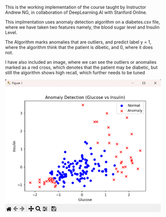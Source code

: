 This is the working implementation of the course taught by Instructor Andrew NG, in collaboration 
of DeepLearning.AI with Stanford Online.

This implmentation uses anomaly detection algorithm on a diabetes.csv file, where we have taken two features
namely, the blood sugar level and Insulin Level.

The Algorithm marks anomalies that are outliers, and predict label y = 1, where the algorithm think that the
patient is dibetic, and 0, where it does not.

I have also included an image, where we can see the outliers or anomalies marked as a red cross, which denotes
that the patient may be diabetic, but still the algorithm shows high recall, which further needs to be tuned

![alt text](image.png)